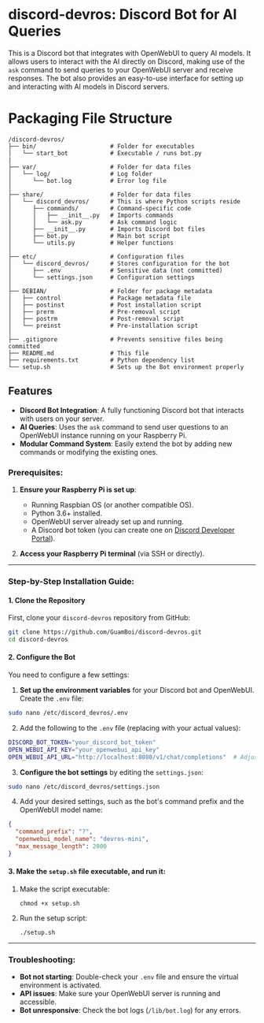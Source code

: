 # discord-devros: Discord Bot for AI Queries
This is a Discord bot that integrates with OpenWebUI to query AI models. It allows users to interact with the AI directly on Discord, making use of the `ask` command to send queries to your OpenWebUI server and receive responses. The bot also provides an easy-to-use interface for setting up and interacting with AI models in Discord servers.

# Packaging File Structure

```
/discord-devros/
├── bin/                     # Folder for executables
│   └── start_bot            # Executable / runs bot.py
|
├── var/                     # Folder for data files 
│   └── log/                 # Log folder
│      └── bot.log           # Error log file
│
├── share/                   # Folder for data files 
│   └── discord_devros/      # This is where Python scripts reside
│      ├── commands/         # Command-specific code
│      │   ├── __init__.py   # Imports commands
│      │   └── ask.py        # Ask command logic
│      ├── __init__.py       # Imports Discord bot files
│      ├── bot.py            # Main bot script
│      └── utils.py          # Helper functions
│
├── etc/                     # Configuration files
│   └── discord_devros/      # Stores configuration for the bot
│      ├── .env              # Sensitive data (not committed)
│      └── settings.json     # Configuration settings
│
├── DEBIAN/                  # Folder for package metadata
│   ├── control              # Package metadata file
│   ├── postinst             # Post installation script 
│   ├── prerm                # Pre-removal script
│   ├── postrm               # Post-removal script
│   └── preinst              # Pre-installation script
│
├── .gitignore               # Prevents sensitive files being committed
├── README.md                # This file
├── requirements.txt         # Python dependency list 
└── setup.sh                 # Sets up the Bot environment properly
```

## Features
- **Discord Bot Integration**: A fully functioning Discord bot that interacts with users on your server.
- **AI Queries**: Uses the `ask` command to send user questions to an OpenWebUI instance running on your Raspberry Pi.
- **Modular Command System**: Easily extend the bot by adding new commands or modifying the existing ones.

### Prerequisites:

1. **Ensure your Raspberry Pi is set up**:
    
    - Running Raspbian OS (or another compatible OS).
    - Python 3.6+ installed.
    - OpenWebUI server already set up and running.
    - A Discord bot token (you can create one on [Discord Developer Portal](https://discord.com/developers/docs/intro)).
2. **Access your Raspberry Pi terminal** (via SSH or directly).

---

### Step-by-Step Installation Guide:

#### 1. **Clone the Repository**

First, clone your `discord-devros` repository from GitHub:

```bash
git clone https://github.com/GuamBoi/discord-devros.git
cd discord-devros
```

#### 2. **Configure the Bot**

You need to configure a few settings:

1. **Set up the environment variables** for your Discord bot and OpenWebUI. Create the `.env` file:

```bash
sudo nano /etc/discord_devros/.env
```

2. Add the following to the `.env` file (replacing with your actual values):

```bash
DISCORD_BOT_TOKEN="your_discord_bot_token"
OPEN_WEBUI_API_KEY="your_openwebui_api_key"
OPEN_WEBUI_API_URL="http://localhost:8080/v1/chat/completions"  # Adjust if necessary
```

3. **Configure the bot settings** by editing the `settings.json`:

```bash
sudo nano /etc/discord_devros/settings.json
```

4. Add your desired settings, such as the bot's command prefix and the OpenWebUI model name:

```json
{
  "command_prefix": "?",
  "openwebui_model_name": "devros-mini",
  "max_message_length": 2000
}
```

#### 3. Make the `setup.sh` file executable, and run it:
1. Make the script executable:

	```shell
	chmod +x setup.sh
	```

2. Run the setup script:

	```
	./setup.sh
	```

---

### Troubleshooting:

- **Bot not starting**: Double-check your `.env` file and ensure the virtual environment is activated.
- **API issues**: Make sure your OpenWebUI server is running and accessible.
- **Bot unresponsive**: Check the bot logs (`/lib/bot.log`) for any errors.

